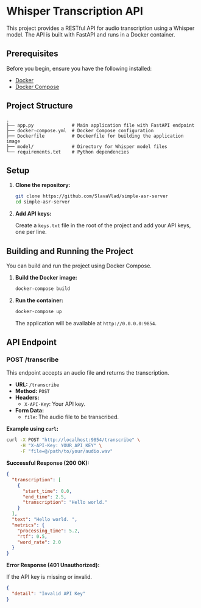 # Whisper Transcription API

This project provides a RESTful API for audio transcription using a Whisper model. The API is built with FastAPI and runs in a Docker container.

## Prerequisites

Before you begin, ensure you have the following installed:

*   [Docker](https://docs.docker.com/get-docker/)
*   [Docker Compose](https://docs.docker.com/compose/install/)

## Project Structure

```
.
├── app.py              # Main application file with FastAPI endpoint
├── docker-compose.yml  # Docker Compose configuration
├── Dockerfile          # Dockerfile for building the application image
├── model/              # Directory for Whisper model files
└── requirements.txt    # Python dependencies
```

## Setup

1.  **Clone the repository:**

    ```bash
    git clone https://github.com/SlavaVlad/simple-asr-server
    cd simple-asr-server
    ```
3.  **Add API keys:**

    Create a `keys.txt` file in the root of the project and add your API keys, one per line.

## Building and Running the Project

You can build and run the project using Docker Compose.

1.  **Build the Docker image:**

    ```bash
    docker-compose build
    ```

2.  **Run the container:**

    ```bash
    docker-compose up
    ```

    The application will be available at `http://0.0.0.0:9854`.

## API Endpoint

### POST /transcribe

This endpoint accepts an audio file and returns the transcription.

*   **URL:** `/transcribe`
*   **Method:** `POST`
*   **Headers:**
    *   `X-API-Key`: Your API key.
*   **Form Data:**
    *   `file`: The audio file to be transcribed.

**Example using `curl`:**

```bash
curl -X POST "http://localhost:9854/transcribe" \
     -H "X-API-Key: YOUR_API_KEY" \
     -F "file=@/path/to/your/audio.wav"
```

**Successful Response (200 OK):**

```json
{
  "transcription": [
    {
      "start_time": 0.0,
      "end_time": 2.5,
      "transcription": "Hello world."
    }
  ],
  "text": "Hello world. ",
  "metrics": {
    "processing_time": 5.2,
    "rtf": 0.5,
    "word_rate": 2.0
  }
}
```

**Error Response (401 Unauthorized):**

If the API key is missing or invalid.

```json
{
  "detail": "Invalid API Key"
}
```
